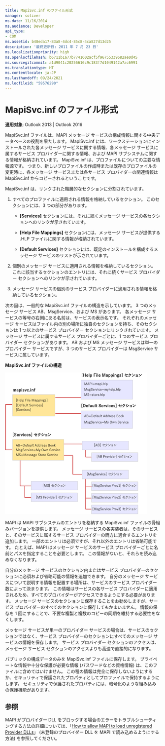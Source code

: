 ```yaml
---
title: MapiSvc.inf のファイル形式
manager: soliver
ms.date: 11/16/2014
ms.audience: Developer
api_type:
- COM
ms.assetid: b48eda17-83a8-4dc4-85c8-4ca827d13d25
description: '最終更新日: 2011 年 7 月 23 日'
ms.localizationpriority: high
ms.openlocfilehash: b6711b1a77b7741602acf5f96755339682ae0d45
ms.sourcegitcommit: a1d9041c20256616c9c183f7d1049142a7ac6991
ms.translationtype: HT
ms.contentlocale: ja-JP
ms.lasthandoff: 09/24/2021
ms.locfileid: "59576290"
---
```

# <a name="file-format-of-mapisvcinf"></a>MapiSvc.inf のファイル形式

**適用対象**: Outlook 2013 | Outlook 2016 
  
MapiSvc.inf ファイルは、MAPI メッセージ サービスの構成情報に関する中央データベースの役割を果たします。 MapiSvc.inf には、ワークステーションにインストールされた各メッセージ サービスに関する情報、各メッセージ サービスに属するサービス プロバイダーに関する情報、および MAPI サブシステムに関する情報が格納されています。 MapiSvc.inf は、プロファイルについての主要な情報源です。 つまり、新しいプロファイルの作成時または既存のプロファイルの変更時に、各メッセージ サービスまたは各サービス プロバイダーの関連情報は MapiSvc.inf からコピーされるということです。 
  
MapiSvc.inf は、リンクされた階層的なセクションに分割されています。
  
1. すべてのプロファイルに適用される情報を格納しているセクション。 このセクションには、3 つの部分があります。
    
   - **[Services]** セクションには、それに続くメッセージ サービスの各セクションへのリンクが示されています。 
    
   - **[Help File Mappings]** セクションには、メッセージ サービスが提供する .HLP ファイルに関する情報が格納されています。 
    
   - **[Default Services]** セクションには、既定のインストールを構成するメッセージ サービスのリストが示されています。 
    
2. 個別のメッセージ サービスに適用される情報を格納しているセクション。 これに該当するセクションのエントリには、それに続くサービス プロバイダー セクションへのリンクが示されています。
    
3. メッセージ サービスの個別のサービス プロバイダーに適用される情報を格納しているセクション。
    
次の図は、一般的な MapiSvc.inf ファイルの構造を示しています。 3 つのメッセージ サービス AB、MsgService、および MS があります。 各メッセージ サービスの等号の右側にある名前は、サービスの表示名です。 それぞれのメッセージ サービスはファイル内の別の場所に独自のセクションを持ち、そのセクションは 1 つ以上のサービス プロバイダー セクションにリンクされています。 メッセージ サービスに属するサービス プロバイダーごとに、1 つのサービス プロバイダー セクションがあります。 AB および MS メッセージ サービスは単一のプロバイダー サービスですが、3 つのサービス プロバイダーは MsgService サービスに属しています。
  
**MapiSvc.inf ファイルの構造**
  
![MapiSvc.inf ファイルの構造](media/amapi_30.gif "MapiSvc.inf ファイルの構造")
  
MAPI は MAPI サブシステムのエントリを格納する MapiSvc.inf ファイルの骨組みバージョンを提供します。 メッセージ サービスの各実装者は、そのサービスと、そのサービスに属するサービス プロバイダーの両方に適合するエントリを追加します。 一部のエントリは必須ですが、それ以外のエントリは省略可能です。 たとえば、MAPI はメッセージ サービスのサービス プロバイダーごとに名前とパスを指定することを必要とします。 この情報がないと、それらを読み込めなくなります。
  
自分のメッセージ サービスのセクション内またはサービス プロバイダーのセクションに必須および省略可能の情報を追加できます。 自分のメッセージ サービスについて説明する情報を配置する場所は、サービスのサービス プロバイダー数によって決まります。 この情報はサービスの各サービス プロバイダーに適用されるため、すべてのプロバイダーがアクセスできるようにする必要があります。 メッセージ サービスのセクションに保存することをお勧めしますが、サービス プロバイダーのすべてのセクションに保存してもかまいません。 情報の保存を 1 回にすることで、不要な複製と複数のコピーの同期を維持する必要性をなくします。
  
メッセージ サービスが単一のプロバイダー サービスの場合は、サービスのセクションではなく、サービス プロバイダーのセクションにすべてのメッセージ サービスの情報を保存します。 サービス プロバイダー セクションのアクセスは、メッセージ サービス セクションのアクセスよりも高速で直接的になります。 
  
パブリックの構成データのみを MapiSvc.inf ファイルに保存します。 プライベートな情報や十分な保護が必要な情報 (パスワードなどの資格情報) は、このファイルに含めてはいけません。 この種の情報は完全に保存しないようにするか、セキュリティで保護されたプロパティとしてプロファイルで保持するようにします。 セキュリティで保護されたプロパティには、暗号化のような組み込みの保護機能があります。
  
## <a name="reference"></a>参照

MAPI がプロバイダー DLL をブロックする場合のエラーをトラブルシューティングする方法の詳細については、「[How to allow MAPI to load unregistered Provider DLLs](https://support.microsoft.com/topic/how-to-allow-mapi-to-load-unregistered-provider-dlls-18d9a1cd-d3d7-fa10-473e-5dfd62d38b0d)」 (未登録のプロバイダー DLL を MAPI で読み込めるようにする方法) を参照してください。

